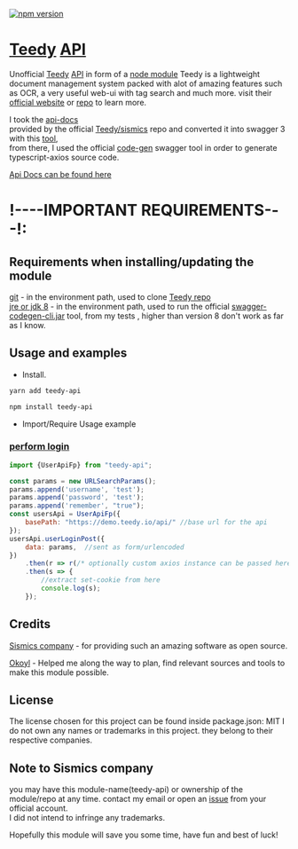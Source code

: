 [![npm version](https://badge.fury.io/js/teedy-api.svg)](https://www.npmjs.com/package/teedy-api)

# [Teedy](https://teedy.io) [API](https://demo.teedy.io/apidoc/)

Unofficial [Teedy](https://teedy.io) [API](https://demo.teedy.io/apidoc/) in form of
a [node module](https://www.npmjs.com/package/teedy-api)
Teedy is a lightweight document management system packed with alot of amazing features such as OCR, a very useful web-ui
with tag search and much more. visit their [official website](https://teedy.io)
or [repo](https://github.com/amanoooo/apidoc-swagger-3) to learn more.

I took
the [api-docs](https://github.com/sismics/docs/tree/master/docs-web/src/main/java/com/sismics/docs/rest/resource)   
provided by the official [Teedy/sismics](https://github.com/sismics/docs) repo and converted it into swagger 3 with
this [tool](https://github.com/amanoooo/apidoc-swagger-3),   
from there, I used the official [code-gen](https://github.com/swagger-api/swagger-codegen) swagger tool in order to
generate typescript-axios source code.

[Api Docs can be found here](https://demo.teedy.io/apidoc/)

# !----IMPORTANT REQUIREMENTS---!:

## Requirements when installing/updating the module

[git](https://git-scm.com/downloads) - in the environment path, used to
clone [Teedy repo](https://github.com/sismics/docs)   
[jre or jdk 8](https://docs.aws.amazon.com/corretto/latest/corretto-8-ug/downloads-list.html) - in the environment
path, used to run the official [swagger-codegen-cli.jar](https://github.com/amanoooo/apidoc-swagger-3) tool,
from my tests , higher than version 8 don't work as far as I know.

## Usage and examples

* Install.

```bash
yarn add teedy-api
```

```bash
npm install teedy-api
```

* Import/Require Usage example

### [perform login](https://demo.teedy.io/apidoc/#api-User-PostUserLogin)

```js
import {UserApiFp} from "teedy-api";

const params = new URLSearchParams();
params.append('username', 'test');
params.append('password', 'test');
params.append('remember', "true");
const usersApi = UserApiFp({
    basePath: "https://demo.teedy.io/api/" //base url for the api
});
usersApi.userLoginPost({
    data: params,  //sent as form/urlencoded
})
    .then(r => r(/* optionally custom axios instance can be passed here for cookies etc...*/))
    .then(s => {
        //extract set-cookie from here
        console.log(s);
    });
```

## Credits

[Sismics company](https://github.com/sismics) - for providing such an amazing software as open source.

[Okoyl](https://github.com/Okoyl) - Helped me along the way to plan, find relevant sources and tools to make this module
possible.

## License

The license chosen for this project can be found inside package.json: MIT I do not own any names or trademarks in this
project. they belong to their respective companies.

## Note to Sismics company

you may have this module-name(teedy-api) or ownership of the module/repo at any time.
contact my email or open an [issue](https://github.com/vasilevich/teedy-api/issues) from your official account.    
I did not intend to infringe any trademarks.

Hopefully this module will save you some time, have fun and best of luck!
